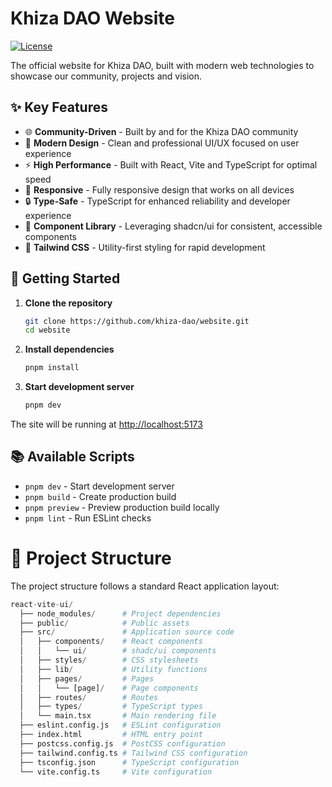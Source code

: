 # Khiza DAO Website

[![License](https://img.shields.io/badge/license-MIT-blue.svg)](LICENSE)

The official website for Khiza DAO, built with modern web technologies to showcase our community, projects and vision.

## ✨ Key Features

- 🌐 **Community-Driven** - Built by and for the Khiza DAO community
- 🎨 **Modern Design** - Clean and professional UI/UX focused on user experience
- ⚡️ **High Performance** - Built with React, Vite and TypeScript for optimal speed
- 📱 **Responsive** - Fully responsive design that works on all devices
- 🔒 **Type-Safe** - TypeScript for enhanced reliability and developer experience
- 🎯 **Component Library** - Leveraging shadcn/ui for consistent, accessible components
- 🎨 **Tailwind CSS** - Utility-first styling for rapid development

## 🚀 Getting Started

1. **Clone the repository**
   ```bash
   git clone https://github.com/khiza-dao/website.git
   cd website
   ```

2. **Install dependencies**
   ```bash
   pnpm install
   ```

3. **Start development server**
   ```bash
   pnpm dev
   ```

The site will be running at [http://localhost:5173](http://localhost:5173)

## 📚 Available Scripts

- `pnpm dev` - Start development server
- `pnpm build` - Create production build
- `pnpm preview` - Preview production build locally
- `pnpm lint` - Run ESLint checks

# 📂 Project Structure

The project structure follows a standard React application layout:
```python
react-vite-ui/
  ├── node_modules/      # Project dependencies
  ├── public/            # Public assets
  ├── src/               # Application source code
  │   ├── components/    # React components
  │   │   └── ui/        # shadc/ui components
  │   ├── styles/        # CSS stylesheets
  │   ├── lib/           # Utility functions
  │   ├── pages/         # Pages
  │   │   └── [page]/    # Page components
  │   ├── routes/        # Routes
  │   ├── types/         # TypeScript types
  │   └── main.tsx       # Main rendering file
  ├── eslint.config.js   # ESLint configuration
  ├── index.html         # HTML entry point
  ├── postcss.config.js  # PostCSS configuration
  ├── tailwind.config.ts # Tailwind CSS configuration
  ├── tsconfig.json      # TypeScript configuration
  └── vite.config.ts     # Vite configuration
```
